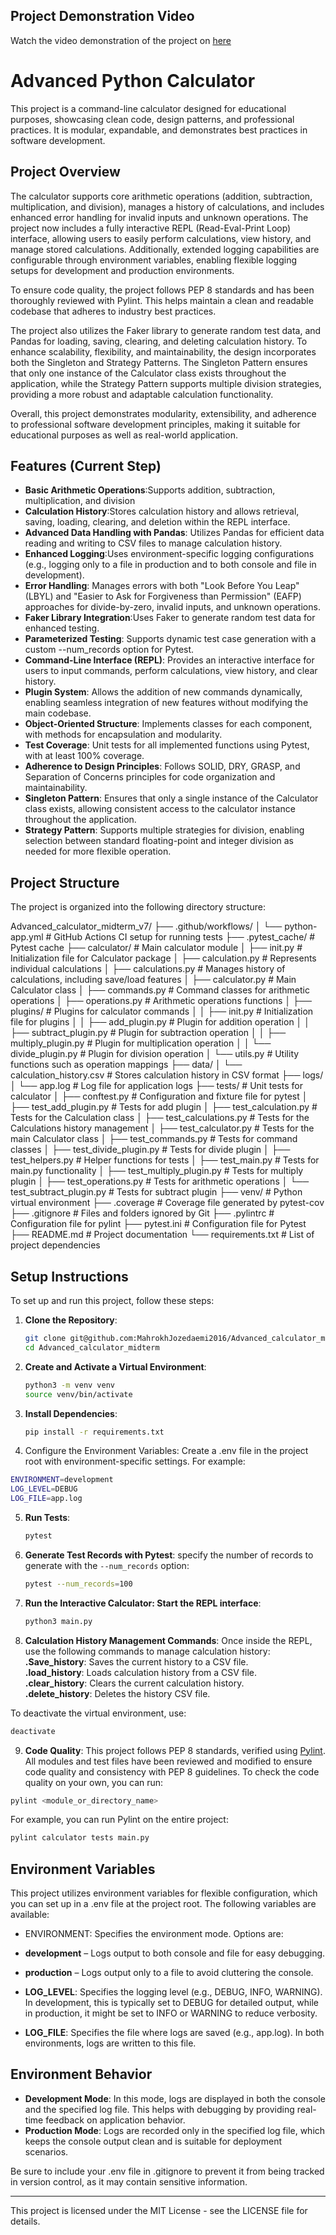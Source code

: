 ## Project Demonstration Video

Watch the video demonstration of the project on [here](https://youtu.be/_ySNSasm1Lg)


# Advanced Python Calculator

This project is a command-line calculator designed for educational purposes, showcasing clean code, design patterns, and professional practices. It is modular, expandable, and demonstrates best practices in software development.

## Project Overview

The calculator supports core arithmetic operations (addition, subtraction, multiplication, and division), manages a history of calculations, and includes enhanced error handling for invalid inputs and unknown operations. The project now includes a fully interactive REPL (Read-Eval-Print Loop) interface, allowing users to easily perform calculations, view history, and manage stored calculations. Additionally, extended logging capabilities are configurable through environment variables, enabling flexible logging setups for development and production environments.

To ensure code quality, the project follows PEP 8 standards and has been thoroughly reviewed with Pylint. This helps maintain a clean and readable codebase that adheres to industry best practices.

The project also utilizes the Faker library to generate random test data, and Pandas for loading, saving, clearing, and deleting calculation history. To enhance scalability, flexibility, and maintainability, the design incorporates both the Singleton and Strategy Patterns. The Singleton Pattern ensures that only one instance of the Calculator class exists throughout the application, while the Strategy Pattern supports multiple division strategies, providing a more robust and adaptable calculation functionality.

Overall, this project demonstrates modularity, extensibility, and adherence to professional software development principles, making it suitable for educational purposes as well as real-world application.
## Features (Current Step)

- **Basic Arithmetic Operations**:Supports addition, subtraction, multiplication, and division
- **Calculation History**:Stores calculation history and allows retrieval, saving, loading, clearing, and deletion within the REPL interface.
- **Advanced Data Handling with Pandas**: Utilizes Pandas for efficient data reading and writing to CSV files to manage calculation history.
- **Enhanced Logging**:Uses environment-specific logging configurations (e.g., logging only to a file in production and to both console and file in development).
- **Error Handling**: Manages errors with both "Look Before You Leap" (LBYL) and "Easier to Ask for Forgiveness than Permission" (EAFP) approaches for divide-by-zero, invalid inputs, and unknown operations.    
- **Faker Library Integration**:Uses Faker to generate random test data for enhanced testing. 
- **Parameterized Testing**: Supports dynamic test case generation with a custom --num_records option for Pytest.
- **Command-Line Interface (REPL)**: Provides an interactive interface for users to input commands, perform calculations, view history, and clear history.
- **Plugin System**: Allows the addition of new commands dynamically, enabling seamless integration of new features without modifying the main codebase.
- **Object-Oriented Structure**: Implements classes for each component, with methods for encapsulation and modularity.
- **Test Coverage**: Unit tests for all implemented functions using Pytest, with at least 100% coverage.
- **Adherence to Design Principles**: Follows SOLID, DRY, GRASP, and Separation of Concerns principles for code organization and maintainability.
- **Singleton Pattern**: Ensures that only a single instance of the Calculator class exists, allowing consistent access to the calculator instance throughout the application.
- **Strategy Pattern**: Supports multiple strategies for division, enabling selection between standard floating-point and integer division as needed for more flexible operation.

## Project Structure

The project is organized into the following directory structure:

Advanced_calculator_midterm_v7/ ├── .github/workflows/ │ └── python-app.yml # GitHub Actions CI setup for running tests ├── .pytest_cache/ # Pytest cache ├── calculator/ # Main calculator module │ ├── init.py # Initialization file for Calculator package │ ├── calculation.py # Represents individual calculations │ ├── calculations.py # Manages history of calculations, including save/load features │ ├── calculator.py # Main Calculator class │ ├── commands.py # Command classes for arithmetic operations │ ├── operations.py # Arithmetic operations functions │ ├── plugins/ # Plugins for calculator commands │ │ ├── init.py # Initialization file for plugins │ │ ├── add_plugin.py # Plugin for addition operation │ │ ├── subtract_plugin.py # Plugin for subtraction operation │ │ ├── multiply_plugin.py # Plugin for multiplication operation │ │ └── divide_plugin.py # Plugin for division operation │ └── utils.py # Utility functions such as operation mappings ├── data/ │ └── calculation_history.csv # Stores calculation history in CSV format ├── logs/ │ └── app.log # Log file for application logs ├── tests/ # Unit tests for calculator │ ├── conftest.py # Configuration and fixture file for pytest │ ├── test_add_plugin.py # Tests for add plugin │ ├── test_calculation.py # Tests for the Calculation class │ ├── test_calculations.py # Tests for the Calculations history management │ ├── test_calculator.py # Tests for the main Calculator class │ ├── test_commands.py # Tests for command classes │ ├── test_divide_plugin.py # Tests for divide plugin │ ├── test_helpers.py # Helper functions for tests │ ├── test_main.py # Tests for main.py functionality │ ├── test_multiply_plugin.py # Tests for multiply plugin │ ├── test_operations.py # Tests for arithmetic operations │ └── test_subtract_plugin.py # Tests for subtract plugin ├── venv/ # Python virtual environment ├── .coverage # Coverage file generated by pytest-cov ├── .gitignore # Files and folders ignored by Git ├── .pylintrc # Configuration file for pylint ├── pytest.ini # Configuration file for Pytest ├── README.md # Project documentation └── requirements.txt # List of project dependencies

## Setup Instructions

To set up and run this project, follow these steps:

1. **Clone the Repository**:
    ```bash
    git clone git@github.com:MahrokhJozedaemi2016/Advanced_calculator_midterm_v7.git
    cd Advanced_calculator_midterm
    ```

2. **Create and Activate a Virtual Environment**:
    ```bash
    python3 -m venv venv
    source venv/bin/activate
    ```

3. **Install Dependencies**:
    ```bash
    pip install -r requirements.txt
    ```
4. Configure the Environment Variables:
Create a .env file in the project root with environment-specific settings. For example:
```bash
ENVIRONMENT=development
LOG_LEVEL=DEBUG
LOG_FILE=app.log
```

5. **Run Tests**:
    ```bash
    pytest
    ```

6. **Generate Test Records with Pytest**:
    specify the number of records to generate with the `--num_records` option:
    ```bash
    pytest --num_records=100
    ```
7. **Run the Interactive Calculator: Start the REPL interface**:
   ```bash
   python3 main.py
   ```
8. **Calculation History Management Commands**:
Once inside the REPL, use the following commands to manage calculation history:    
**.Save_history**: Saves the current history to a CSV file.    
**.load_history**: Loads calculation history from a CSV file.    
**.clear_history**: Clears the current calculation history.    
**.delete_history**: Deletes the history CSV file.   

To deactivate the virtual environment, use:
```bash
deactivate
```
9. **Code Quality**: 
This project follows PEP 8 standards, verified using [Pylint](https://pylint.pycqa.org/). All modules and test files have been reviewed and modified to ensure code quality and consistency with PEP 8 guidelines. 
To check the code quality on your own, you can run:
```bash
pylint <module_or_directory_name>
```
For example, you can run Pylint on the entire project:
```bash
pylint calculator tests main.py
```

## Environment Variables
This project utilizes environment variables for flexible configuration, which you can set up in a .env file at the project root. The following variables are available:
- ENVIRONMENT: Specifies the environment mode. Options are:

- **development** – Logs output to both console and file for easy debugging.
- **production** – Logs output only to a file to avoid cluttering the console.
- **LOG_LEVEL**: Specifies the logging level (e.g., DEBUG, INFO, WARNING). In development, this is typically set to DEBUG for detailed output, while in production, it might be set to INFO or WARNING to reduce verbosity.
- **LOG_FILE**: Specifies the file where logs are saved (e.g., app.log). In both environments, logs are written to this file.

## Environment Behavior
- **Development Mode**: In this mode, logs are displayed in both the console and the specified log file. This helps with debugging by providing real-time feedback on application behavior.
- **Production Mode**: Logs are recorded only in the specified log file, which keeps the console output clean and is suitable for deployment scenarios.

Be sure to include your .env file in .gitignore to prevent it from being tracked in version control, as it may contain sensitive information.

---

This project is licensed under the MIT License - see the LICENSE file for details.
